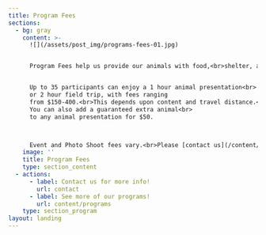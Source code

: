 ```yaml
---
title: Program Fees
sections:
  - bg: gray
    content: >-
      ![](/assets/post_img/programs-fees-01.jpg)


      Program Fees help us provide our animals with food,<br>shelter, and quality care!


      Up to 35 participants can enjoy a 1 hour animal presentation<br>
      or 2 hour field trip, with fees ranging
      from $150-400.<br>This depends upon content and travel distance.<br>
      You can also add a guaranteed extra animal<br>
      to any animal presentation for $50.



      Event and Photo Shoot fees vary.<br>Please [contact us](/content/contact) to discuss desired content and precise fees.
    image: ''
    title: Program Fees
    type: section_content
  - actions:
      - label: Contact us for more info!
        url: contact
      - label: See more of our programs!
        url: content/programs
    type: section_program
layout: landing
---
```


